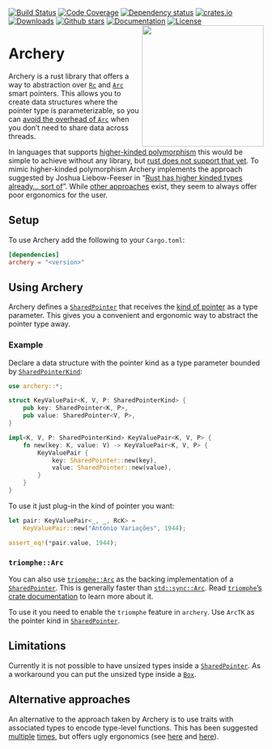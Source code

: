 [![Build Status](https://github.com/orium/archery/workflows/CI/badge.svg)](https://github.com/orium/archery/actions?query=workflow%3ACI)
[![Code Coverage](https://codecov.io/gh/orium/archery/branch/main/graph/badge.svg)](https://codecov.io/gh/orium/archery)
[![Dependency status](https://deps.rs/repo/github/orium/archery/status.svg)](https://deps.rs/repo/github/orium/archery)
[![crates.io](https://img.shields.io/crates/v/archery.svg)](https://crates.io/crates/archery)
[![Downloads](https://img.shields.io/crates/d/archery.svg)](https://crates.io/crates/archery)
[![Github stars](https://img.shields.io/github/stars/orium/archery.svg?logo=github)](https://github.com/orium/archery/stargazers)
[![Documentation](https://docs.rs/archery/badge.svg)](https://docs.rs/archery/)
[![License](https://img.shields.io/crates/l/archery.svg)](./LICENSE.md)
<img src="https://raw.githubusercontent.com/orium/archery/main/images/archery.svg?sanitize=true" width="240" align="right">

# Archery

<!-- cargo-rdme start -->

Archery is a rust library that offers a way to abstraction over
[`Rc`](https://doc.rust-lang.org/stable/alloc/rc/struct.Rc.html) and
[`Arc`](https://doc.rust-lang.org/stable/alloc/sync/struct.Arc.html) smart pointers.
This allows you to create data structures where the pointer type is parameterizable, so you can
[avoid the overhead of `Arc`](https://doc.rust-lang.org/stable/alloc/sync/struct.Arc.html#thread-safety)
when you don’t need to share data across threads.

In languages that supports
[higher-kinded polymorphism](https://en.wikipedia.org/wiki/Type_class#Higher-kinded_polymorphism)
this would be simple to achieve without any library, but
[rust does not support that yet](https://github.com/rust-lang/rfcs/issues/324).
To mimic higher-kinded polymorphism Archery implements the approach suggested by
Joshua Liebow-Feeser in
“[Rust has higher kinded types already… sort of](https://joshlf.com/post/2018/10/18/rust-higher-kinded-types-already/)”.
While [other approaches](#alternative-approaches) exist, they seem to always offer poor
ergonomics for the user.

## Setup

To use Archery add the following to your `Cargo.toml`:

```toml
[dependencies]
archery = "<version>"
```

## Using Archery

Archery defines a [`SharedPointer`](https://docs.rs/archery/latest/archery/shared_pointer/struct.SharedPointer.html)
that receives the [kind of pointer](https://docs.rs/archery/latest/archery/shared_pointer/kind/trait.SharedPointerKind.html)
as a type parameter.  This gives you a convenient and ergonomic way to abstract the pointer
type away.

### Example

Declare a data structure with the pointer kind as a type parameter bounded by
[`SharedPointerKind`](https://docs.rs/archery/latest/archery/shared_pointer/kind/trait.SharedPointerKind.html):

```rust
use archery::*;

struct KeyValuePair<K, V, P: SharedPointerKind> {
    pub key: SharedPointer<K, P>,
    pub value: SharedPointer<V, P>,
}

impl<K, V, P: SharedPointerKind> KeyValuePair<K, V, P> {
    fn new(key: K, value: V) -> KeyValuePair<K, V, P> {
        KeyValuePair {
            key: SharedPointer::new(key),
            value: SharedPointer::new(value),
        }
    }
}
```

To use it just plug-in the kind of pointer you want:

```rust
let pair: KeyValuePair<_, _, RcK> =
    KeyValuePair::new("António Variações", 1944);

assert_eq!(*pair.value, 1944);
```

### `triomphe::Arc`

You can also use [`triomphe::Arc`](https://docs.rs/triomphe/latest/triomphe/struct.Arc.html)
as the backing implementation of a [`SharedPointer`](https://docs.rs/archery/latest/archery/shared_pointer/struct.SharedPointer.html).
This is generally faster than [`std::sync::Arc`](https://doc.rust-lang.org/stable/alloc/sync/struct.Arc.html).
Read [`triomphe`’s crate documentation](https://docs.rs/triomphe/latest/triomphe/) to learn more
about it.

To use it you need to enable the `triomphe` feature in `archery`. Use `ArcTK` as the pointer
kind in [`SharedPointer`](https://docs.rs/archery/latest/archery/shared_pointer/struct.SharedPointer.html).

## Limitations

Currently it is not possible to have unsized types inside a
[`SharedPointer`](https://docs.rs/archery/latest/archery/shared_pointer/struct.SharedPointer.html).  As a workaround you can put the
unsized type inside a [`Box`](https://doc.rust-lang.org/stable/alloc/boxed/struct.Box.html).

## Alternative approaches

An alternative to the approach taken by Archery is to use traits with associated types to encode
type-level functions.  This has been suggested
[multiple](https://github.com/orium/rpds/issues/7#issuecomment-362635901)
[times](https://joshlf.com/post/2018/10/18/rust-higher-kinded-types-already/#comment-4160863400),
but offers ugly ergonomics (see
[here](https://github.com/Marwes/rpds/blob/e482d5abbaa6c876d7c624e497affe7299bbeece/src/sequence/vector/mod.rs#L153)
and [here](https://github.com/Marwes/rpds/blob/e482d5abbaa6c876d7c624e497affe7299bbeece/src/sequence/vector/mod.rs#L249)).

<!-- cargo-rdme end -->
